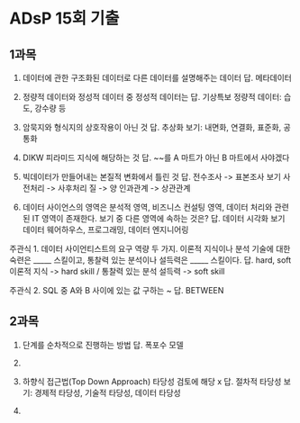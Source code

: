 # ADsP 15회 기출

## 1과목
1. 데이터에 관한 구조화된 데이터로 다른 데이터를 설명해주는 데이터
답. 메타데이터

2. 정량적 데이터와 정성적 데이터 중 정성적 데이터는
답. 기상특보
정량적 데이터: 습도, 강수량 등

3. 암묵지와 형식지의 상호작용이 아닌 것
답. 추상화
보기: 내면화, 연결화, 표준화, 공통화

4. DIKW 피라미드 지식에 해당하는 것
답. ~~를 A 마트가 아닌 B 마트에서 사야겠다

5. 빅데이터가 만들어내는 본질적 변화에서 틀린 것
답. 전수조사 -> 표본조사
보기
사전처리 -> 사후처리
질 -> 양
인과관계 -> 상관관계

6. 데이터 사이언스의 영역은 분석적 영역, 비즈니스 컨설팅 영역, 데이터 처리와 관련된 IT 영역이 존재한다. 보기 중 다른 영역에 속하는 것은?
답. 데이터 시각화
보기
데이터 웨어하우스, 프로그래밍, 데이터 엔지니어링

주관식 1. 데이터 사이언티스트의 요구 역량 두 가지. 이론적 지식이나 분석 기술에 대한 숙련은 _____ 스킬이고, 통찰력 있는 분석이나 설득력은 _____ 스킬이다.
답. hard, soft
이론적 지식 -> hard skill / 통찰력 있는 분석 설득력 -> soft skill

주관식 2. SQL 중 A와 B 사이에 있는 값 구하는 ~
답. BETWEEN

## 2과목

1. 단계를 순차적으로 진행하는 방법
답. 폭포수 모델

2. 

3. 하향식 접근법(Top Down Approach) 타당성 검토에 해당 x
답. 절차적 타당성
보기: 경제적 타당성, 기술적 타당성, 데이터 타당성

4. 